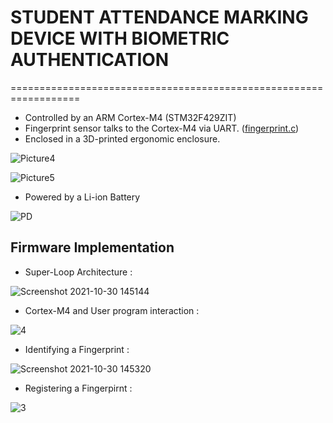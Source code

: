 # STUDENT ATTENDANCE MARKING DEVICE WITH BIOMETRIC AUTHENTICATION
==================================================================

- Controlled by an ARM Cortex-M4 (STM32F429ZIT) 
- Fingerprint sensor talks to the Cortex-M4 via UART. ([fingerprint.c](Src/fingerprint.c))
- Enclosed in a 3D-printed ergonomic enclosure.

![Picture4](https://user-images.githubusercontent.com/93194810/139519169-124b6dec-0a32-47c9-acff-7edaa8f35ce3.png)

![Picture5](https://user-images.githubusercontent.com/93194810/139519178-2d3f7f98-f5f4-47c5-9989-216c50d2219f.jpg)

- Powered by a Li-ion Battery

![PD](https://user-images.githubusercontent.com/93194810/139519209-ca74357d-36b0-4a60-903b-a0e562928576.jpg)


## Firmware Implementation

- Super-Loop Architecture :

![Screenshot 2021-10-30 145144](https://user-images.githubusercontent.com/93194810/139519284-0f6d3c37-f31e-4f5d-b59d-2944f931bf43.jpg)

- Cortex-M4 and User program interaction :

![4](https://user-images.githubusercontent.com/93194810/139519379-1ac173ed-b8ca-44ad-a448-050cd5fb5f7e.jpg)

- Identifying a Fingerprint : 

![Screenshot 2021-10-30 145320](https://user-images.githubusercontent.com/93194810/139519315-81244481-188d-4c5b-a810-fbbb809b9eae.jpg)

- Registering a Fingerpirnt : 

![3](https://user-images.githubusercontent.com/93194810/139519335-241b4d46-4e56-48aa-a761-d2d437b5a8c8.jpg)
